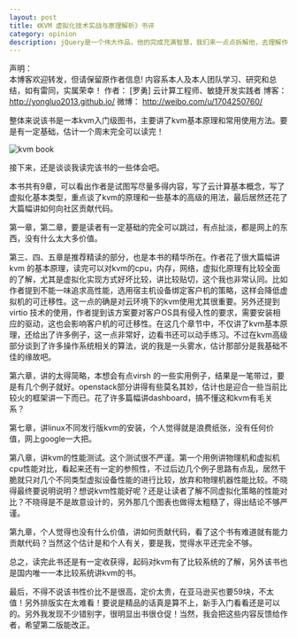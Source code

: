 ```yaml
---
layout: post
title: 《KVM 虚拟化技术实战与原理解析》书评
category: opinion
description: jQuery是一个伟大作品，他的完成充满智慧，我们来一点点拆解他，去理解作者的思想精华。
---
```


声明：  
本博客欢迎转发，但请保留原作者信息! 内容系本人及本人团队学习、研究和总结，如有雷同，实属荣幸！
作者： [罗勇] 云计算工程师、敏捷开发实践者
博客： <http://yongluo2013.github.io/>
微博： <http://weibo.com/u/1704250760/>

整体来说该书是一本kvm入门级图书，主要讲了kvm基本原理和常用使用方法。要是有一定基础，估计一个周末完全可以读完！

![kvm book](/images/2013-12-30-summary-for-2013/married.jpg/kvm-book.jpg)

接下来，还是谈谈我读完该书的一些体会吧。

本书共有9章，可以看出作者是试图写尽量多得内容，写了云计算基本概念，写了虚拟化基本类型，重点谈了kvm的原理和一些基本的高级的用法，最后居然还花了大篇幅讲如何向社区贡献代码。

第一章，第二章，要是读者有一定基础的完全可以跳过，有点扯淡，都是网上的东西，没有什么太大多价值。

第三、四、五章是推荐精读的部分，也是本书的精华所在。作者花了很大篇幅讲kvm 的基本原理，读完可以对kvm的cpu，内存，网络，虚拟化原理有比较全面的了解，尤其是虚拟化实现方式好坏比较，讲比较贴切，这个我也非常认同。比如作者提到不能一味追求高性能，选用宿主机设备绑定客户机的策略，这样会降低虚拟机的可迁移性。这一点的确是对云环境下的kvm使用尤其很重要。另外还提到virtio 技术的使用，作者提到该方案要对客户OS具有侵入性的要求，需要安装相应的驱动，这也会影响客户机的可迁移性。在这几个章节中，不仅讲了kvm基本原理，还给出了许多例子，这一点非常好，边看书还可以动手练习。不过在kvm高级部分谈到了许多操作系统相关的算法，说的我是一头雾水，估计那部分是我基础不佳的缘故吧。

第六章，讲的太得简略，本想会有点virsh 的一些实用例子，结果是一笔带过，要是有几个例子就好。openstack部分讲得有些莫名其妙，估计也是迎合一些当前比较火的框架讲一下而已。花了许多篇幅讲dashboard，搞不懂这和kvm有毛关系？

第七章，讲linux不同发行版kvm的安装，个人觉得就是浪费纸张，没有任何价值，网上google一大把。

第八章，讲kvm的性能测试。这个测试很不严谨。第一个用例讲物理机和虚拟机cpu性能对比，看起来还有一定的参照性，不过后边几个例子思路有点乱，居然干脆就只对几个不同类型虚拟设备性能的进行比较，放弃和物理机器性能比较。不晓得最终要说明说明？想说kvm性能好呢？还是让读者了解不同虚拟化策略的性能对比？不晓得是不是故意设计的，另外那几个图表也做得太粗糙了，得出结论不够严谨。

第九章，个人觉得也没有什么价值，讲如何贡献代码，看了这个书有难道就有能力贡献代码？当然这个估计是和个人有关，要是我，觉得水平还完全不够。

总之，读完此书还是有一定收获得，起码对kvm有了比较系统的了解，另外该书也是国内唯一一本比较系统讲kvm的书。

最后，不得不说该书性价比不是很高，定价太贵，在亚马逊买也要59块，不太值！另外排版实在太难看！要说是精品的话真是算不上，新手入门看看还是可以的。另外我发现不少错别字，很明显出书很仓促！当然，我会把这些内容反馈给作者，希望第二版能改正。

